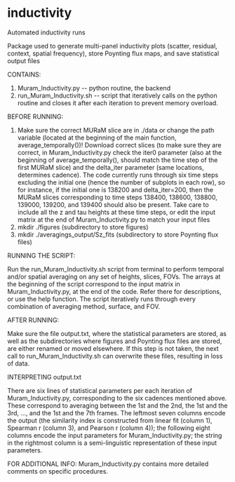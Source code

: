# inductivity
Automated inductivity runs

Package used to generate multi-panel inductivity plots (scatter, residual, context, spatial frequency), store Poynting flux maps, and save statistical output files

CONTAINS:
1) Muram_Inductivity.py -- python routine, the backend 
2) run_Muram_Inductivity.sh -- script that iteratively calls on the python routine and closes it after each iteration to prevent memory overload.

BEFORE RUNNING:
1) Make sure the correct MURaM slice are in ./data or change the path variable (located at the beginning of the main function, average_temporally())! Download correct slices (to make sure they are correct, in Muram_Inductivity.py check the iter0 parameter (also at the beginning of average_temporally(), should match the time step of the first MURaM slice) and the delta_iter parameter (same locations, determines cadence). The code currently runs through six time steps excluding the initial one (hence the number of subplots in each row), so for instance, if the initial one is 138200 and delta_iter=200, then the MURaM slices corresponding to time steps 138400, 138600, 138800, 139000, 139200, and 139400 should also be present. Take care to include all the z and tau heights at these time steps, or edit the input matrix at the end of Muram_Inductivity.py to match your input files
2) mkdir ./figures (subdirectory to store figures)
3) mkdir ./averagings_output/Sz_fits (subdirectory to store Poynting flux files)

RUNNING THE SCRIPT:

Run the run_Muram_Inductivity.sh script from terminal to perform temporal and/or spatial averaging on any set of heights, slices, FOVs. The arrays at the beginning of the script correspond to the input matrix in Muram_Inductivity.py, at the end of the code. Refer there for descriptions, or use the help function. The script iteratively runs through every combination of averaging method, surface, and FOV.

AFTER RUNNING:

Make sure the file output.txt, where the statistical parameters are stored, as well as the subdirectories where figures and Poynting flux files are stored, are either renamed or moved elsewhere. If this step is not taken, the next call to run_Muram_Inductivity.sh can overwrite these files, resulting in loss of data.

INTERPRETING output.txt

There are six lines of statistical parameters per each iteration of Muram_Inductivity.py, corresponding to the six cadences mentioned above. These correspond to averaging between the 1st and the 2nd, the 1st and the 3rd, ..., and the 1st and the 7th frames.
The leftmost seven columns encode the output (the similarity index is constructed from linear fit (column 1), Spearman r (column 3), and Pearson r (column 4)); the following eight columns encode the input parameters for Muram_Inductivity.py; the string in the rightmost column is a semi-linguistic representation of these input parameters.

FOR ADDITIONAL INFO:
Muram_Inductivity.py contains more detailed comments on specific procedures.
